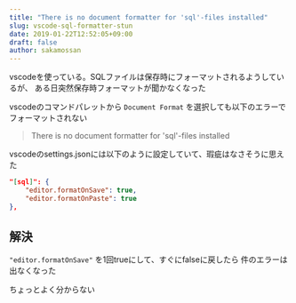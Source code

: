 ```yaml
---
title: "There is no document formatter for 'sql'-files installed"
slug: vscode-sql-formatter-stun
date: 2019-01-22T12:52:05+09:00
draft: false
author: sakamossan
---
```


vscodeを使っている。SQLファイルは保存時にフォーマットされるようしているが、
ある日突然保存時フォーマットが聞かなくなった

vscodeのコマンドパレットから `Document Format` を選択しても以下のエラーでフォーマットされない

> There is no document formatter for 'sql'-files installed

vscodeのsettings.jsonには以下のように設定していて、瑕疵はなさそうに思えた

```json
"[sql]": {
    "editor.formatOnSave": true,
    "editor.formatOnPaste": true
},
```


## 解決

`"editor.formatOnSave"` を1回trueにして、すぐにfalseに戻したら
件のエラーは出なくなった

ちょっとよく分からない
